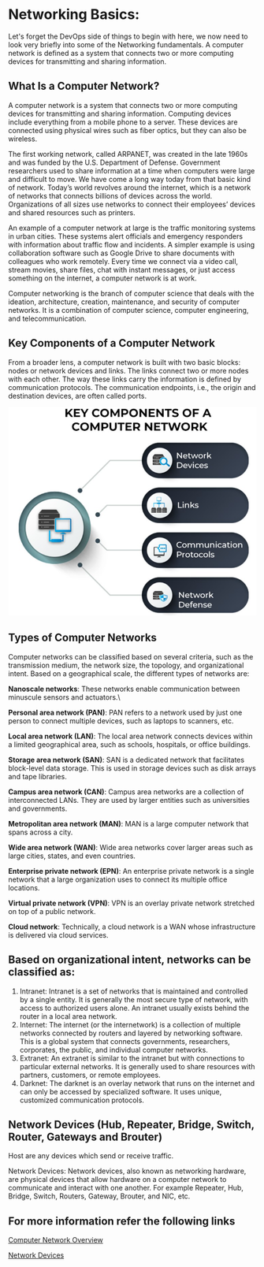 # Networking Basics:

Let's forget the DevOps side of things to begin with here, we now need to look very briefly into some of the Networking fundamentals. A computer network is defined as a system that connects two or more computing devices for transmitting and sharing information.

## What Is a Computer Network?
A computer network is a system that connects two or more computing devices for transmitting and sharing information. Computing devices include everything from a mobile phone to a server. These devices are connected using physical wires such as fiber optics, but they can also be wireless.

The first working network, called ARPANET, was created in the late 1960s and was funded by the U.S. Department of Defense. Government researchers used to share information at a time when computers were large and difficult to move. We have come a long way today from that basic kind of network. Today’s world revolves around the internet, which is a network of networks that connects billions of devices across the world. Organizations of all sizes use networks to connect their employees’ devices and shared resources such as printers.

An example of a computer network at large is the traffic monitoring systems in urban cities. These systems alert officials and emergency responders with information about traffic flow and incidents. A simpler example is using collaboration software such as Google Drive to share documents with colleagues who work remotely. Every time we connect via a video call, stream movies, share files, chat with instant messages, or just access something on the internet, a computer network is at work.

Computer networking is the branch of computer science that deals with the ideation, architecture, creation, maintenance, and security of computer networks. It is a combination of computer science, computer engineering, and telecommunication.

## Key Components of a Computer Network
From a broader lens, a computer network is built with two basic blocks: nodes or network devices and links. The links connect two or more nodes with each other. The way these links carry the information is defined by communication protocols. The communication endpoints, i.e., the origin and destination devices, are often called ports.

![](Images/b1.png)

## Types of Computer Networks
Computer networks can be classified based on several criteria, such as the transmission medium, the network size, the topology, and organizational intent. Based on a geographical scale, the different types of networks are:

**Nanoscale networks**: These networks enable communication between minuscule sensors and actuators.\

**Personal area network (PAN)**: PAN refers to a network used by just one person to connect multiple devices, such as laptops to scanners, etc.

**Local area network (LAN)**: The local area network connects devices within a limited geographical area, such as schools, hospitals, or office buildings.

**Storage area network (SAN)**: SAN is a dedicated network that facilitates block-level data storage. This is used in storage devices such as disk arrays and tape libraries.

**Campus area network (CAN)**: Campus area networks are a collection of interconnected LANs. They are used by larger entities such as universities and governments.

**Metropolitan area network (MAN)**: MAN is a large computer network that spans across a city.

**Wide area network (WAN)**: Wide area networks cover larger areas such as large cities, states, and even countries.

**Enterprise private network (EPN)**: An enterprise private network is a single network that a large organization uses to connect its multiple office locations.

**Virtual private network (VPN)**: VPN is an overlay private network stretched on top of a public network.

**Cloud network**: Technically, a cloud network is a WAN whose infrastructure is delivered via cloud services.

## Based on organizational intent, networks can be classified as:

1. Intranet: Intranet is a set of networks that is maintained and controlled by a single entity. It is generally the most secure type of network, with access to authorized users alone. An intranet usually exists behind the router in a local area network.
2. Internet: The internet (or the internetwork) is a collection of multiple networks connected by routers and layered by networking software. This is a global system that connects governments, researchers, corporates, the public, and individual computer networks.
3. Extranet: An extranet is similar to the intranet but with connections to particular external networks. It is generally used to share resources with partners, customers, or remote employees.
4. Darknet: The darknet is an overlay network that runs on the internet and can only be accessed by specialized software. It uses unique, customized communication protocols.
   
## Network Devices (Hub, Repeater, Bridge, Switch, Router, Gateways and Brouter)
Host are any devices which send or receive traffic.

Network Devices: Network devices, also known as networking hardware, are physical devices that allow hardware on a computer network to communicate and interact with one another. For example Repeater, Hub, Bridge, Switch, Routers, Gateway, Brouter, and NIC, etc.

## For more information refer the following links

[Computer Network Overview ](https://www.spiceworks.com/tech/networking/articles/what-is-a-computer-network/)

[Network Devices](https://www.geeksforgeeks.org/network-devices-hub-repeater-bridge-switch-router-gateways/)
